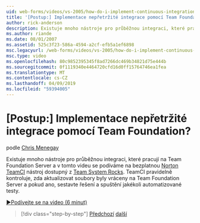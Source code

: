 ```yaml
---
uid: web-forms/videos/vs-2005/how-do-i-implement-continuous-integration-with-team-foundation
title: '[Postup:] Implementace nepřetržité integrace pomocí Team Foundation? | Dokumenty Microsoft'
author: rick-anderson
description: Existuje mnoho nástroje pro průběžnou integraci, které pracují na Team Foundation Server a v tomto videu se podíváme na bezplatný nástroj avail Norton TeamCI...
ms.author: riande
ms.date: 08/01/2007
ms.assetid: 525c3f23-586a-4594-a2cf-efb5a1ef6898
msc.legacyurl: /web-forms/videos/vs-2005/how-do-i-implement-continuous-integration-with-team-foundation
msc.type: video
ms.openlocfilehash: 80c9852395345f8ad7266dc469b34821d75e444b
ms.sourcegitcommit: 0f1119340e4464720cfd16d0ff15764746ea1fea
ms.translationtype: MT
ms.contentlocale: cs-CZ
ms.lasthandoff: 04/09/2019
ms.locfileid: "59394005"
---
```

# <a name="how-do-i-implement-continuous-integration-with-team-foundation"></a>[Postup:] Implementace nepřetržité integrace pomocí Team Foundation?

podle [Chris Menegay](https://twitter.com/CMenegay)

Existuje mnoho nástroje pro průběžnou integraci, které pracují na Team Foundation Server a v tomto videu se podíváme na bezplatnou [Norton TeamCI](http://teamsystemrocks.com/files/12/tools/entry1018.aspx) nástroj dostupný z [Team System Rocks](http://teamsystemrocks.com/). TeamCI pravidelně kontroluje, zda aktualizovat soubory byly vráceny na Team Foundation Server a pokud ano, sestavte řešení a spuštění jakékoli automatizované testy.

[&#9654;Podívejte se na video (6 minut)](https://channel9.msdn.com/Blogs/ASP-NET-Site-Videos/how-do-i-implement-continuous-integration-with-team-foundation)

> [!div class="step-by-step"]
> [Předchozí](how-do-i-discover-application-changes-prior-to-deployment.md)
> [další](how-do-i-automate-testing-using-team-build.md)
